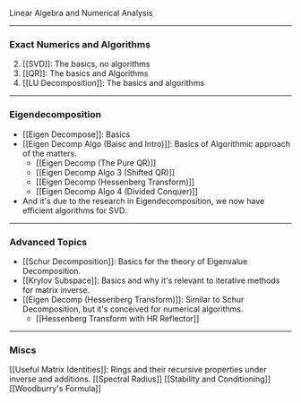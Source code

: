 Linear Algebra and Numerical Analysis



---
### **Exact Numerics and Algorithms**
2. [[SVD]]: The basics, no algorithms
3. [[QR]]: The basics and Algorithms
4. [[LU Decomposition]]: The basics and algorithms



---
### **Eigendecomposition**
* [[Eigen Decompose]]: Basics
* [[Eigen Decomp Algo (Baisc and Intro)]]: Basics of Algorithmic approach of the matters. 
	* [[Eigen Decomp (The Pure QR)]]
	* [[Eigen Decomp Algo 3 (Shifted QR)]]
	* [[Eigen Decomp (Hessenberg Transform)]]
	* [[Eigen Decomp Algo 4 (Divided Conquer)]]
* And it's due to the research in Eigendecomposition, we now have efficient algorithms for SVD. 


---
### **Advanced Topics**
* [[Schur Decomposition]]: Basics for the theory of Eigenvalue Decomposition. 
* [[Krylov Subspace]]: Basics and why it's relevant to iterative methods for matrix inverse. 
* [[Eigen Decomp (Hessenberg Transform)]]: Similar to Schur Decomposition, but it's conceived for numerical algorithms. 
	* [[Hessenberg Transform with HR Reflector]]

---
### **Miscs**

[[Useful Matrix Identities]]: Rings and their recursive properties under inverse and additions. 
[[Spectral Radius]]
[[Stability and Conditioning]]
[[Woodburry's Formula]]


